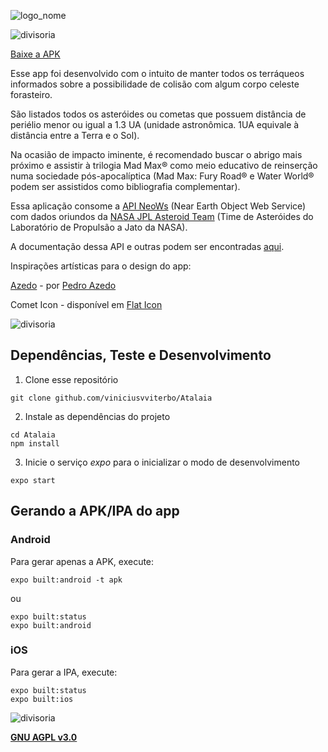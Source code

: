 ![logo_nome](https://user-images.githubusercontent.com/24854541/81245506-8b936280-8feb-11ea-9289-a803824ac942.png)

![divisoria](https://user-images.githubusercontent.com/24854541/81245952-b631eb00-8fec-11ea-96b8-8f516f41f55b.png)

[Baixe a APK](https://exp-shell-app-assets.s3.us-west-1.amazonaws.com/android/%40viniciusvviterbo/Atalaia-445689019a7b4fd695d67ef4ffb2b265-signed.apk)

Esse app foi desenvolvido com o intuito de manter todos os terráqueos informados sobre a possibilidade de colisão com algum corpo celeste forasteiro.

São listados todos os asteróides ou cometas que possuem distância de periélio menor ou igual a 1.3 UA (unidade astronômica. 1UA equivale à distância entre a Terra e o Sol).

Na ocasião de impacto iminente, é recomendado buscar o abrigo mais próximo e assistir à trilogia Mad Max® como meio educativo de reinserção numa sociedade pós-apocalíptica (Mad Max: Fury Road® e Water World® podem ser assistidos como bibliografia complementar).
            
Essa aplicação consome a [API NeoWs](https://www.neowsapp.com/) (Near Earth Object Web Service) com dados oriundos da [NASA JPL Asteroid Team](https://cneos.jpl.nasa.gov/) (Time de Asteróides do Laboratório de Propulsão a Jato da NASA).

A documentação dessa API e outras podem ser encontradas [aqui](https://api.nasa.gov/).

Inspirações artísticas para o design do app:

[Azedo](https://befonts.com/azedo-font.html) - por [Pedro Azedo](https://befonts.com/designer/pedro-azedo)

Comet Icon - disponível em [Flat Icon](https://www.flaticon.com/authors/flat-icons)

![divisoria](https://user-images.githubusercontent.com/24854541/81245952-b631eb00-8fec-11ea-96b8-8f516f41f55b.png)

## Dependências, Teste e Desenvolvimento

1. Clone esse repositório
```
git clone github.com/viniciusvviterbo/Atalaia
```
2. Instale as dependências do projeto 
```shell
cd Atalaia
npm install
```
3. Inicie o serviço _expo_ para o inicializar o modo de desenvolvimento
```shell
expo start
```
 
## Gerando a APK/IPA do app

### Android

Para gerar apenas a APK, execute:
```shell
expo built:android -t apk
```
ou
```shell
expo built:status
expo built:android
```

### iOS

Para gerar a IPA, execute:
```shell
expo built:status
expo built:ios
```

![divisoria](https://user-images.githubusercontent.com/24854541/81245952-b631eb00-8fec-11ea-96b8-8f516f41f55b.png)

**[GNU AGPL v3.0](https://www.gnu.org/licenses/agpl-3.0.html)**
